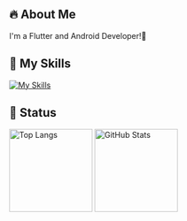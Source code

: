 ## 🔥 About Me
I'm a Flutter and Android Developer!📱

## 🌱 My Skills
[![My Skills](https://skillicons.dev/icons?perline=5&i=java,kotlin,androidstudio,flutter,dart,git,github,apple,figma,notion)](https://skillicons.dev)

## 💨 Status
<p align="left">
  <img alt="Top Langs" height="150px" src="https://github-readme-stats-alpha-one-46.vercel.app/api/top-langs/?username=shmzzzz&layout=compact&count_private=true" />
  <img alt="GitHub Stats" height="150px" src="https://github-readme-stats-alpha-one-46.vercel.app/api?username=shmzzzz&count_private=true&show_icons=true" />
</p>
